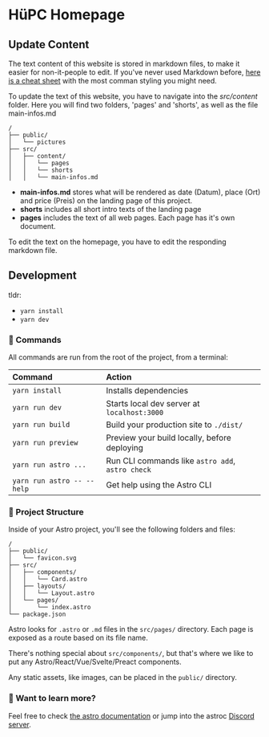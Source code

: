 # HüPC Homepage

## Update Content

The text content of this website is stored in markdown files, to make it easier for non-it-people to edit.
If you've never used Markdown before, [here is a cheat sheet](https://www.markdownguide.org/cheat-sheet/) with the most comman styling you might need.

To update the text of this website, you have to navigate into the *src/content* folder.
Here you will find two folders, 'pages' and 'shorts', as well as the file main-infos.md

```
/
├── public/
│   └── pictures
├── src/
│   ├── content/
│   │   └── pages
│   │   └── shorts
│   │   └── main-infos.md
```

* **main-infos.md** stores what will be rendered as date (Datum), place (Ort) and price (Preis) on the landing page of this project.
* **shorts** includes all short intro texts of the landing page
* **pages** includes the text of all web pages. Each page has it's own document.

To edit the text on the homepage, you have to edit the responding markdown file.

## Development 

tldr:
  * `yarn install`
  * `yarn dev`

### 🧞 Commands

All commands are run from the root of the project, from a terminal:

| Command                   | Action                                           |
| :------------------------ | :----------------------------------------------- |
| `yarn install`             | Installs dependencies                            |
| `yarn run dev`             | Starts local dev server at `localhost:3000`      |
| `yarn run build`           | Build your production site to `./dist/`          |
| `yarn run preview`         | Preview your build locally, before deploying     |
| `yarn run astro ...`       | Run CLI commands like `astro add`, `astro check` |
| `yarn run astro -- --help` | Get help using the Astro CLI                     |


### 🚀 Project Structure

Inside of your Astro project, you'll see the following folders and files:

```
/
├── public/
│   └── favicon.svg
├── src/
│   ├── components/
│   │   └── Card.astro
│   ├── layouts/
│   │   └── Layout.astro
│   └── pages/
│       └── index.astro
└── package.json
```

Astro looks for `.astro` or `.md` files in the `src/pages/` directory. Each page is exposed as a route based on its file name.

There's nothing special about `src/components/`, but that's where we like to put any Astro/React/Vue/Svelte/Preact components.

Any static assets, like images, can be placed in the `public/` directory.

### 👀 Want to learn more?

Feel free to check [the astro documentation](https://docs.astro.build) or jump into the astroc [Discord server](https://astro.build/chat).

